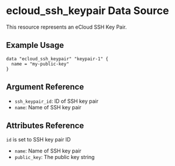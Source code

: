 # ecloud_ssh_keypair Data Source

This resource represents an eCloud SSH Key Pair. 

## Example Usage

```hcl
data "ecloud_ssh_keypair" "keypair-1" {
  name = "my-public-key"
}
```

## Argument Reference

- `ssh_keypair_id`: ID of SSH key pair
- `name`: Name of SSH key pair 

## Attributes Reference

`id` is set to SSH key pair ID

- `name`: Name of SSH key pair
- `public_key`: The public key string
